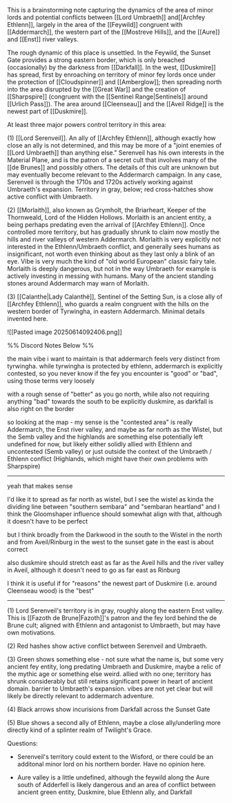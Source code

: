 This is a brainstorming note capturing the dynamics of the area of minor lords and potential conflicts between [[Lord Umbraeth]] and[[Archfey Ethlenn]], largely in the area of the [[Feywild]] congruent with [[Addermarch]], the western part of the [[Mostreve Hills]], and the [[Aure]] and [[Enst]] river valleys. 

The rough dynamic of this place is unsettled. In the Feywild, the Sunset Gate provides a strong eastern border, which is only breached (occasionally) by the darkness from [[Darkfall]]. In the west, [[Duskmire]] has spread, first by enroaching on territory of minor fey lords once under the protection of [[Cloudspinner]] and [[Amberglow]]; then spreading north into the area disrupted by the [[Great War]] and the creation of [[Sharpspire]] (congruent with the [[Sentinel Range|Sentinels]] around [[Urlich Pass]]). The area around [[Cleenseau]] and the [[Aveil Ridge]] is the newest part of [[Duskmire]]. 

At least three major powers control territory in this area:

(1) [[Lord Serenveil]]. An ally of [[Archfey Ethlenn]], although exactly how close an ally is not determined, and this may be more of a "joint enemies of [[Lord Umbraeth]] than anything else." Serenveil has his own interests in the Material Plane, and is the patron of a secret cult that involves many of the  [[de Brunes]] and possibly others. The details of this cult are unknown but may eventually become relevant to the Addermarch campaign. In any case, Serenveil is through the 1710s and 1720s actively working against Umbraeth's expansion. Territory in gray, below; red cross-hatches show active conflict with Umbraeth. 

(2) [[Morlaith]], also known as Grymholt, the Briarheart, Keeper of the Thornweald, Lord of the Hidden Hollows. Morlaith is an ancient entity, a being perhaps predating even the arrival of [[Archfey Ethlenn]]. Once controlled more territory, but has gradually shrunk to claim now mostly the hills and river valleys of western Addermarch. Morlaith is very explicitly not interested in the Ethlenn/Umbraeth conflict, and generally sees humans as insignificant, not worth even thinking about as they last only a blink of an eye. Vibe is very much the kind of "old world European" classic fairy tale. Morlaith is deeply dangerous, but not in the way Umbraeth for example is actively investing in messing with humans. Many of the ancient standing stones around Addermarch may warn of Morlaith. 

(3) [[Calanthe|Lady Calanthë]], Sentinel of the Setting Sun, is a close ally of [[Archfey Ethlenn]], who guards a realm congruent with the hills on the western border of Tyrwingha, in eastern Addermarch. Minimal details invented here. 

![[Pasted image 20250614092406.png]]

%% Discord Notes Below %%

the main vibe i want to maintain is that addermarch feels very distinct from tyrwingha. while tyrwingha is protected by ethlenn, addermarch is explicitly contested, so you never know if the fey you encounter is "good" or "bad", using those terms very loosely

with a rough sense of "better" as you go north, while also not requiring anything "bad" towards the south to be explicitly duskmire, as darkfall is also right on the border

 so looking at the map - my sense is the "contested area" is really Addermarch, the Enst river valley, and maybe as far north as the Wistel, but the Semb valley and the highlands are something else potentially left undefined for now, but likely either solidly allied with Ethlenn and uncontested (Semb valley) or just outside the context of the Umbraeth / Ethlenn conflict (Highlands, which might have their own problems with Sharpspire)

---
yeah that makes sense

I'd like it to spread as far north as wistel, but I see the wistel as kinda the dividing line between "southern sembara" and "sembaran heartland" and I think the Gloomshaper influence should somewhat align with that, although it doesn't have to be perfect

but I think broadly from the Darkwood in the south to the Wistel in the north and from Aveil/Rinburg in the west to the sunset gate in the east is about correct

also duskmire should stretch east as far as the Aveil hills and the river valley in Aveil, although it doesn't need to go as far east as Rinburg

I think it is useful if for "reasons" the newest part of Duskmire (i.e. around Cleenseau wood) is the "best"

---

(1) Lord Serenveil's territory is in gray, roughly along the eastern Enst valley. This is [[Fazoth de Brune|Fazoth]]'s patron and the fey lord behind the de Brune cult; aligned with Ethlenn and antagonist to Umbraeth, but may have own motivations. 

(2) Red hashes show active conflict between Serenveil and Umbraeth. 

(3) Green shows something else - not sure what the name is, but some very ancient fey entity, long predating Umbraeth and Duskmire, maybe a relic of the mythic age or something else weird. allied with no one; territory has shrunk considerably but still retains significant power in heart of ancient domain. barrier to Umbraeth's expansion. vibes are not yet clear but will likely be directly relevant to addermarch adventure. 

(4) Black arrows show incurisions from Darkfall across the Sunset Gate 

(5) Blue shows a second ally of Ethlenn, maybe a close ally/underling more directly kind of a splinter realm of Twilight's Grace. 


Questions:

- Serenveil's territory could extent to the Wisford, or there could be an additonal minor lord on his northern border. Have no opinion here.

- Aure valley is a little undefined, although the feywild along the Aure south of Adderfell is likely dangerous and an area of conflict between ancient green entity, Duskmire, blue Ethlenn ally, and Darkfall